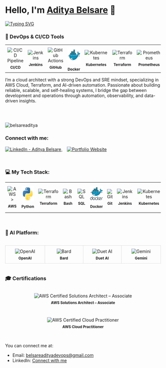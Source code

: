 <!-- ![Header Image](link-to-your-image) -->
# Hello, I'm [Aditya Belsare](https://www.linkedin.com/in/belsareaditya/) 👋


[![Typing SVG](https://readme-typing-svg.demolab.com?font=Fira+Code&weight=200&size=21&pause=1000&color=0D2F3E&width=435&lines=Cloud+%26+DevOps+Engineer+%7C+SRE+Mindset+%7C)](https://git.io/typing-svg)

<h3>🚀 DevOps & CI/CD Tools</h3>

<table>
  <tr>
    <td align="center" width="100">
      <img src="https://cdn-icons-png.flaticon.com/512/2721/2721298.png" width="60" height="60" alt="CI/CD Pipeline"/>
      <sub><b>CI/CD</b></sub>
    </td>
    <td align="center" width="100">
      <img src="https://www.vectorlogo.zone/logos/jenkins/jenkins-icon.svg" width="60" height="60" alt="Jenkins"/><br>
      <sub><b>Jenkins</b></sub>
    </td>
    <td align="center" width="100">
      <img src="https://cdn.jsdelivr.net/gh/devicons/devicon/icons/github/github-original.svg" width="60" height="60" alt="GitHub Actions"/><br>
      <sub><b>GitHub</b></sub>
    </td>
    <td align="center" width="100">
      <img src="https://raw.githubusercontent.com/devicons/devicon/master/icons/docker/docker-original.svg" width="60" height="60" alt="Docker"/><br>
      <sub><b>Docker</b></sub>
    </td>
    <td align="center" width="100">
      <img src="https://www.vectorlogo.zone/logos/kubernetes/kubernetes-icon.svg" width="60" height="60" alt="Kubernetes"/><br>
      <sub><b>Kubernetes</b></sub>
    </td>
    <td align="center" width="100">
      <img src="https://storage.googleapis.com/bkt-static-content/terraform.png" width="60" height="60" alt="Terraform"/><br>
      <sub><b>Terraform</b></sub>
    </td>
    <td align="center" width="100">
      <img src="https://www.vectorlogo.zone/logos/prometheusio/prometheusio-icon.svg" width="60" height="60" alt="Prometheus"/><br>
      <sub><b>Prometheus</b></sub>
    </td>
    <td align="center" width="100">
      <img src="https://www.vectorlogo.zone/logos/grafana/grafana-icon.svg" width="60" height="60" alt="Grafana"/><br>
      <sub><b>Grafana</b></sub>
    </td>
    <td align="center" width="100">
      <img src="https://www.vectorlogo.zone/logos/ansible/ansible-icon.svg" width="60" height="60" alt="Ansible"/><br>
      <sub><b>Ansible</b></sub>
    </td>
  </tr>
</table>




I’m a cloud architect with a strong DevOps and SRE mindset, specializing in AWS Cloud, Terraform, and AI-driven automation. Passionate about building reliable, scalable, and self-healing systems, I bridge the gap between development and operations through automation, observability, and data-driven insights.

<br>
<br>
<p align="left"> 
  <img src="https://komarev.com/ghpvc/?username=belsareaditya&label=Profile%20views&color=0e75b6&style=flat" alt="belsareaditya" /> 
</p>

<h3 align="left">Connect with me:</h3>

<p align="left">
  <!-- LinkedIn -->
  <a href="https://linkedin.com/in/belsareaditya" target="_blank" rel="noreferrer" style="margin-right: 15px;">
    <img align="center" src="https://cdn.jsdelivr.net/gh/devicons/devicon/icons/linkedin/linkedin-original.svg" 
         alt="LinkedIn - Aditya Belsare" height="35" width="35" />
  </a>

  <!-- Portfolio -->
  <a href="https://your-portfolio-link.com" target="_blank" rel="noreferrer">
    <img align="center" src="https://cdn-icons-png.flaticon.com/512/841/841364.png" 
         alt="Portfolio Website" height="35" width="35" />
  </a>
</p>

<br>
<h3 align="left">💻 My Tech Stack:</h3>

<table align="center">
  <tr>
    <td align="center" width="100">
      <img src="https://www.vectorlogo.zone/logos/amazon_aws/amazon_aws-icon.svg" width="50" height="50" alt="AWS"/>
><br>
      <sub><b>AWS</b></sub>
    </td>
    <td align="center" width="100">
      <img src="https://raw.githubusercontent.com/devicons/devicon/master/icons/python/python-original.svg" width="50" height="50" alt="Python"/><br>
      <sub><b>Python</b></sub>
    </td>
    <td align="center" width="100">
      <img src="https://storage.googleapis.com/bkt-static-content/terraform.png" width="50" height="50" alt="Terraform"/><br>
      <sub><b>Terraform</b></sub>
    </td>
    <td align="center" width="100">
      <img src="https://www.vectorlogo.zone/logos/gnu_bash/gnu_bash-icon.svg" width="50" height="50" alt="Bash"/><br>
      <sub><b>Bash</b></sub>
    </td>
    <td align="center" width="100">
      <img src="https://storage.googleapis.com/bkt-static-content/sql.png" width="50" height="50" alt="SQL"/><br>
      <sub><b>SQL</b></sub>
    </td>
    <td align="center" width="100">
      <img src="https://raw.githubusercontent.com/devicons/devicon/master/icons/docker/docker-original-wordmark.svg" width="50" height="50" alt="Docker"/><br>
      <sub><b>Docker</b></sub>
    </td>
    <td align="center" width="100">
      <img src="https://www.vectorlogo.zone/logos/git-scm/git-scm-icon.svg" width="50" height="50" alt="Git"/><br>
      <sub><b>Git</b></sub>
    </td>
    <td align="center" width="100">
      <img src="https://www.vectorlogo.zone/logos/jenkins/jenkins-icon.svg" width="50" height="50" alt="Jenkins"/><br>
      <sub><b>Jenkins</b></sub>
    </td>
    <td align="center" width="100">
      <img src="https://www.vectorlogo.zone/logos/kubernetes/kubernetes-icon.svg" width="50" height="50" alt="Kubernetes"/><br>
      <sub><b>Kubernetes</b></sub>
    </td>
    <td align="center" width="100">
      <img src="https://raw.githubusercontent.com/devicons/devicon/master/icons/linux/linux-original.svg" width="50" height="50" alt="Linux"/><br>
      <sub><b>Linux</b></sub>
    </td>
    <td align="center" width="100">
      <img src="https://www.svgrepo.com/show/303229/microsoft-sql-server-logo.svg" width="50" height="50" alt="MS SQL Server"/><br>
      <sub><b>MS SQL</b></sub>
    </td>
    <td align="center" width="100">
      <img src="https://raw.githubusercontent.com/devicons/devicon/master/icons/mysql/mysql-original-wordmark.svg" width="50" height="50" alt="MySQL"/><br>
      <sub><b>MySQL</b></sub>
    </td>
  </tr>
</table>
<br>


<h3 align="left">🤖 AI Platform:</h3>

<table align="left" style="margin-left: 0;">
  <tr>
    <td align="center" width="120" style="border: 1px solid #ddd; padding: 10px;">
      <img src="https://storage.googleapis.com/bkt-static-content/openai.png" alt="OpenAI" width="80" height="80" style="object-fit: contain;"><br>
      <sub><b>OpenAI</b></sub>
    </td>
    <td align="center" width="120" style="border: 1px solid #ddd; padding: 10px;">
      <img src="https://storage.googleapis.com/bkt-static-content/bard.png" alt="Bard" width="80" height="80" style="object-fit: contain;"><br>
      <sub><b>Bard</b></sub>
    </td>
    <td align="center" width="120" style="border: 1px solid #ddd; padding: 10px;">
      <img src="https://storage.googleapis.com/bkt-static-content/duetai.png" alt="Duet AI" width="80" height="80" style="object-fit: contain;"><br>
      <sub><b>Duet AI</b></sub>
    </td>
    <td align="center" width="120" style="border: 1px solid #ddd; padding: 10px;">
      <img src="https://storage.googleapis.com/bkt-static-content/gemini.png" alt="Gemini" width="80" height="80" style="object-fit: contain;"><br>
      <sub><b>Gemini</b></sub>
    </td>
  </tr>
</table>

<br clear="all">


<h3 align="left">🎓 Certifications</h3>

<div style="
  display: flex;
  justify-content: center;
  align-items: center;
  gap: 40px;
  flex-wrap: wrap;
  padding: 15px 0;
">

  <!-- AWS Solutions Architect – Associate -->
  <div align="center">
    <img src="https://storage.googleapis.com/bkt-static-content/aws-certified-solutions-architect-associate.png"
         alt="AWS Certified Solutions Architect – Associate"
         width="130" height="130" style="object-fit: contain;">
    <br>
    <sub><b>AWS Solutions Architect – Associate</b></sub>
  </div>

  <!-- AWS Certified Cloud Practitioner -->
  <div align="center">
    <img src="https://raw.githubusercontent.com/rohan-paul/AWS-Certification-Badges/main/AWS-Certified-Cloud-Practitioner.png"
     alt="AWS Certified Cloud Practitioner"
     width="130" height="130" style="object-fit: contain;">
    <br>
    <sub><b>AWS Cloud Practitioner</b></sub>
  </div>

</div>




 
</div>
<br>

You can connect me at:
- Email: [belsareadityadevops@gmail.com](mailto:belsareadityadevops@gmail.com)
- LinkedIn: [Connect with me](https://www.linkedin.com/in/belsareaditya/)

<meta name="google-site-verification" content="Wnq1_CIje1PNiYPnssPg8_eQdAyOsDXWJiZ-Lwpxrks" />
